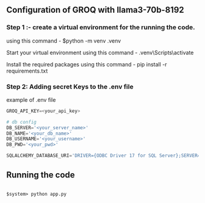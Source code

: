 ## Configuration of GROQ with llama3-70b-8192

### Step 1 :- create a virtual environment for the running the code.
using this command - $python -m venv .venv

Start your virtual environment using this command - .venv\Scripts\activate

Install the required packages using this command - pip install -r requirements.txt
### Step 2: Adding secret Keys to the .env file

example of .env file
```Python
GROQ_API_KEY=<your_api_key>

# db config
DB_SERVER='<your_server_name>'
DB_NAME='<your_db_name>'
DB_USERNAME='<your_username>'
DB_PWD='<your_pwd>'

SQLALCHEMY_DATABASE_URI='DRIVER={ODBC Driver 17 for SQL Server};SERVER='+ {DB_SERVER}+';DATABASE='+{DB_NAME}+';UID='+{DB_USERNAME}+';PWD='+ {DB_PWD}

```
## Running the code
```command prompt

$system> python app.py

```
